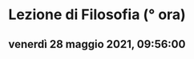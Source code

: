 # Lezione di Filosofia (° ora)

## venerdì 28 maggio 2021, 09:56:00

<!--stackedit_data:
eyJoaXN0b3J5IjpbLTE3NjQyNzQ3NDBdfQ==
-->